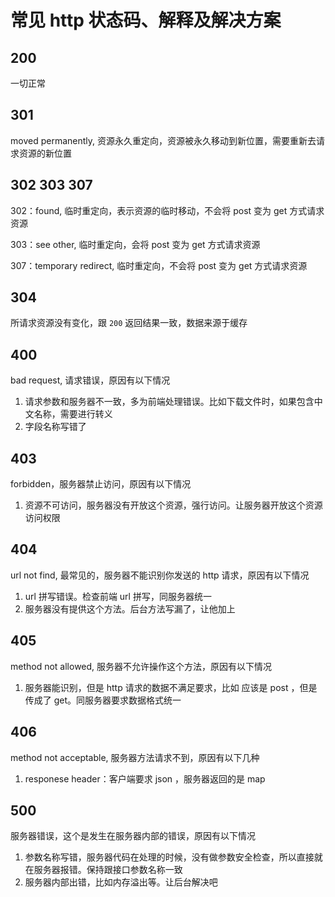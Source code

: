# 常见 http 状态码、解释及解决方案

## 200

一切正常

## 301

moved permanently, 资源永久重定向，资源被永久移动到新位置，需要重新去请求资源的新位置

## 302 303 307

302：found, 临时重定向，表示资源的临时移动，不会将 post 变为 get 方式请求资源

303：see other, 临时重定向，会将 post 变为 get 方式请求资源

307：temporary redirect, 临时重定向，不会将 post 变为 get 方式请求资源

## 304

所请求资源没有变化，跟 `200` 返回结果一致，数据来源于缓存

## 400

bad request, 请求错误，原因有以下情况

1. 请求参数和服务器不一致，多为前端处理错误。比如下载文件时，如果包含中文名称，需要进行转义
2. 字段名称写错了

## 403

forbidden，服务器禁止访问，原因有以下情况

1. 资源不可访问，服务器没有开放这个资源，强行访问。让服务器开放这个资源访问权限

## 404

url not find, 最常见的，服务器不能识别你发送的 http 请求，原因有以下情况

1. url 拼写错误。检查前端 url 拼写，同服务器统一
2. 服务器没有提供这个方法。后台方法写漏了，让他加上

## 405

method not allowed, 服务器不允许操作这个方法，原因有以下情况

1. 服务器能识别，但是 http 请求的数据不满足要求，比如 应该是 post ，但是传成了 get。同服务器要求数据格式统一

## 406

method not acceptable, 服务器方法请求不到，原因有以下几种

1. responese header：客户端要求 json ，服务器返回的是 map

## 500

服务器错误，这个是发生在服务器内部的错误，原因有以下情况

1. 参数名称写错，服务器代码在处理的时候，没有做参数安全检查，所以直接就在服务器报错。保持跟接口参数名称一致
2. 服务器内部出错，比如内存溢出等。让后台解决吧
